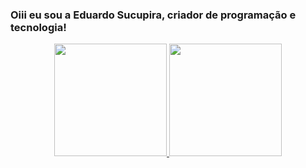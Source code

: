 ### Oiii eu sou a Eduardo Sucupira, criador de programação e tecnologia!

<div align="center">
  <a href="https://github.com/rafaballerini">
  <img height="180em" src="https://github-readme-stats.vercel.app/api?username=eduardosucupira&show_icons=False&theme=dark&include_all_commits=true&count_private=true"/>
  <img height="180em" src="https://github-readme-stats.vercel.app/api/top-langs/?username=eduardosucupira&layout=compact&langs_count=7&theme=dark"/>
</div>
